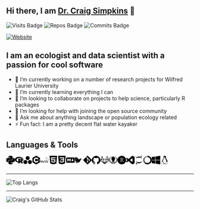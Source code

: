 ## Hi there, I am [Dr. Craig Simpkins][website] 👋

![Visits Badge](https://badges.pufler.dev/visits/csim063/csim063)
![Repos Badge](https://badges.pufler.dev/repos/csim063)
![Commits Badge](https://badges.pufler.dev/commits/monthly/csim063)

[![Website](https://img.shields.io/website?label=Website&style=for-the-badge&logo=Netlify&url=https://craig-simpkins.netlify.app/)](https://craig-simpkins.netlify.app/)

## I am an ecologist and data scientist with a passion for cool software
- 🔭 I’m currently working on a number of research projects for Wilfred Laurier University
- 🌱 I’m currently learning everything I can 
- 👯 I’m looking to collaborate on projects to help science, particularly R packages
- 🤔 I’m looking for help with joining the open source community
- 💬 Ask me about anything landscape or population ecology related
- ⚡ Fun fact: I am a pretty decent flat water kayaker


## Languages & Tools

<img align="left" alt="Python" width="23px" src="images/python.svg" />
<img align="left" alt="R" width="23px" src="images/r.svg" />
<img align="left" alt="Julia" width="23px" src="images/julia.svg" />
<img align="left" alt="C++" width="23px" src="images/cplusplus.svg" />
<img align="left" alt="SQL" width="23px" src="images/mysql.svg" />
<img align="left" alt="HTML" width="23px" src="images/html5.svg" />
<img align="left" alt="CSS" width="23px" src="images/css3.svg" />
<img align="left" alt="markdown" width="23px" src="images/markdown.svg" />
<img align="left" alt="Latex" width="23px" src="images/latex.svg" />
<img align="left" alt="git" width="23px" src="images/git.svg" />
<img align="left" alt="github" width="23px" src="images/github.svg" />
<img align="left" alt="gitlab" width="23px" src="images/gitlab.svg" />
<img align="left" alt="gitkraken" width="23px" src="images/gitkraken.svg" />
<img align="left" alt="RStudio" width="23px" src="images/rstudio.svg" />
<img align="left" alt="VSCode" width="23px" src="images/visualstudiocode.svg" />
<img align="left" alt="jupyter" width="23px" src="images/jupyter.svg" />
<img align="left" alt="anaconda" width="23px" src="images/anaconda.svg" />
<img align="left" alt="windows" width="23px" src="images/windows.svg" />
<img align="left" alt="linux" width="23px" src="images/linux.svg" />

<br/><br/>

---

![Top Langs](https://github-readme-stats.vercel.app/api/top-langs/?username=csim063&layout=compact)


---
<img align="left" alt="Craig's GitHub Stats" src="https://github-readme-stats.codestackr.vercel.app/api?username=csim063&count_private=true&show_icons=true&hide_border=true" />

<br />
<br />


[website]: https://craig-simpkins.netlify.app/